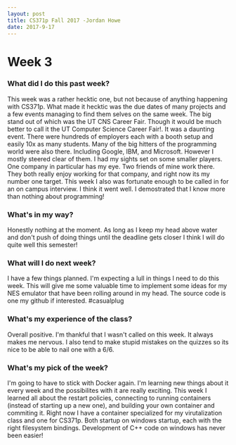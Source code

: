 ```yaml
---
layout: post
title: CS371p Fall 2017 -Jordan Howe
date: 2017-9-17
---
```

 
# Week 3

### What did I do this past week?

This week was a rather hecktic one, but not because of anything happening with CS371p. What made it hecktic was the due dates of many projects and a few events managing to 
find them selves on the same week. The big stand out of which was the UT CNS Career Fair. Though it would be much better to call it the UT Computer Science Career Fair!. 
It was a daunting event. There were hundreds of employers each with a booth setup and easily 10x as many students. Many of the big hitters of the programming world were also there. 
Including Google, IBM, and Microsoft. However I mostly steered clear of them. I had my sights set on some smaller players. One company in particular has my eye.
Two friends of mine work there. They both really enjoy working for that company, and right now its my number one target. This week I also
was fortunate enough to be called in for an on campus interview. I think it went well. I demostrated that I know more than nothing about programming!

### What's in my way?

Honestly nothing at the moment. As long as I keep my head above water and don't push of doing things until the deadline gets closer I think
I will do quite well this semester!

### What will I do next week?

I have a few things planned. I'm expecting a lull in things I need to do this week. This will give me some valuable time to implement some ideas for my NES
emulator that have been rolling around in my head. The source code is one my github if interested. #casualplug

### What's my experience of the class?

Overall positive. I'm thankful that I wasn't called on this week. It always makes me nervous. I also tend to make stupid mistakes on the quizzes so its nice to be
able to nail one with a 6/6.

### What's my pick of the week?

I'm going to have to stick with Docker again. I'm learning new things about it every week and the possibilites with it are really exciting. 
This week I learned all about the restart policies, connecting to running containers (instead of starting up a new one), and building your own container and commiting it.
Right now I have a container specialized for my virutalization class and one for CS371p. Both startup on windows startup, each with the right filesystem bindings.
Development of C++ code on windows has never been easier!


